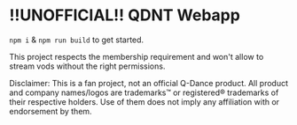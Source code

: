 # !!UNOFFICIAL!! QDNT Webapp

``npm i`` & ``npm run build`` to get started.

This project respects the membership requirement and won't allow to stream vods without the right permissions.

Disclaimer: This is a fan project, not an official Q-Dance product. All product and company names/logos are trademarks™ or registered® trademarks of their respective holders. Use of them does not imply any affiliation with or endorsement by them.
